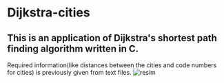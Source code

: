 # Dijkstra-cities
## This is an application of Dijkstra's shortest path finding algorithm written in C.
Required information(like distances between the cities and code numbers for cities) is previously given from text files.
![resim](https://i.hizliresim.com/JZVgko.png)
